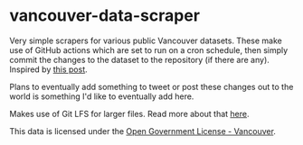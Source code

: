 # vancouver-data-scraper

Very simple scrapers for various public Vancouver datasets. These make use of GitHub actions which are set to run on a cron schedule, then simply commit the changes to the dataset to the repository (if there are any). Inspired by [this post](https://simonwillison.net/2020/Oct/9/git-scraping/).

Plans to eventually add something to tweet or post these changes out to the world is something I'd like to eventually add here.

Makes use of Git LFS for larger files. Read more about that [here](https://docs.github.com/en/repositories/working-with-files/managing-large-files/installing-git-large-file-storage).

This data is licensed under the [Open Government License - Vancouver](https://opendata.vancouver.ca/pages/licence/).
